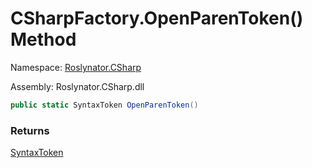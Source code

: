 # CSharpFactory\.OpenParenToken\(\) Method

Namespace: [Roslynator.CSharp](../../README.md)

Assembly: Roslynator\.CSharp\.dll

```csharp
public static SyntaxToken OpenParenToken()
```

### Returns

[SyntaxToken](https://docs.microsoft.com/en-us/dotnet/api/microsoft.codeanalysis.syntaxtoken)


